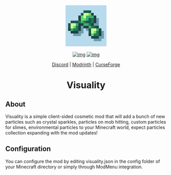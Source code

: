 <div align="center">
<img alt="Icon" src="src/main/resources/assets/visuality/icon.png" width="128">

[![img](http://cf.way2muchnoise.eu/full_visuality_downloads.svg)](https://curseforge.com/minecraft/mc-mods/visuality)
[![img](http://cf.way2muchnoise.eu/versions/visuality_latest.svg)](https://curseforge.com/minecraft/mc-mods/visuality)

[Discord](https://discord.gg/DcemWeskeZ) | [Modrinth](https://modrinth.com/mod/visuality) | [CurseForge](https://curseforge.com/minecraft/mc-mods/visuality)
# Visuality
</div>

## About
Visuality is a simple client-sided cosmetic mod that will add a bunch of new particles such as crystal sparkles, particles on mob hitting, custom particles for slimes, environmental particles to your Minecraft world, expect particles collection expanding with the mod updates!

## Configuration
You can configure the mod by editing visuality.json in the config folder of your Minecraft directory or simply through ModMenu integration.
